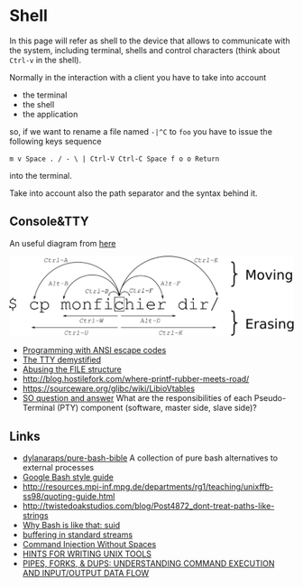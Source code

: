 # Shell

In this page will refer as shell to the device that allows to communicate with the system, including terminal,
shells and control characters (think about ``Ctrl-v`` in the shell).

Normally in the interaction with a client you have to take into account

 - the terminal
 - the shell
 - the application

so, if we want to rename a file named ``-|^C`` to ``foo`` you  have to issue the following
keys sequence

    m v Space . / - \ | Ctrl-V Ctrl-C Space f o o Return

into the terminal.

Take into account also the path separator and the syntax behind it.

## Console&TTY

An useful diagram from [here](https://clementc.github.io/blog/2018/01/25/moving_cli/)

![](moving_cli.png)

 - [Programming with ANSI escape codes](http://www.lihaoyi.com/post/BuildyourownCommandLinewithANSIescapecodes.html)
 - [The TTY demystified](http://www.linusakesson.net/programming/tty/)
 - [Abusing the FILE structure](https://outflux.net/blog/archives/2011/12/22/abusing-the-file-structure/)
 - http://blog.hostilefork.com/where-printf-rubber-meets-road/
 - https://sourceware.org/glibc/wiki/LibioVtables
 - [SO question and answer](https://unix.stackexchange.com/questions/117981/what-are-the-responsibilities-of-each-pseudo-terminal-pty-component-software) What are the responsibilities of each Pseudo-Terminal (PTY) component (software, master side, slave side)?

## Links

 - [dylanaraps/pure-bash-bible](https://github.com/dylanaraps/pure-bash-bible) A collection of pure bash alternatives to external processes
 - [Google Bash style guide](https://google.github.io/styleguide/shell.xml)
 - http://resources.mpi-inf.mpg.de/departments/rg1/teaching/unixffb-ss98/quoting-guide.html
 - http://twistedoakstudios.com/blog/Post4872_dont-treat-paths-like-strings
 - [Why Bash is like that: suid](http://www.vidarholen.net/contents/blog/?p=30)
 - [buffering in standard streams](http://www.pixelbeat.org/programming/stdio_buffering/)
 - [Command Injection Without Spaces](http://www.betterhacker.com/2016/10/command-injection-without-spaces.html)
 - [HINTS FOR WRITING UNIX TOOLS](https://monkey.org/~marius/unix-tools-hints.html)
 - [PIPES, FORKS, & DUPS: UNDERSTANDING COMMAND EXECUTION AND INPUT/OUTPUT DATA FLOW](http://www.rozmichelle.com/pipes-forks-dups/)
